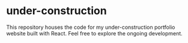 # under-construction
This repository houses the code for my under-construction portfolio website built with React. Feel free to explore the ongoing development.
